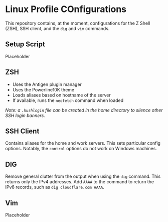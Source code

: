 # Linux Profile COnfigurations

This repository contains, at the moment, configurations for the Z Shell (ZSH), SSH client, and the `dig` and `vim` commands.

## Setup Script

Placeholder

## ZSH

- Uses the Antigen plugin manager
- Uses the Powerline10K theme
- Loads aliases based on hostname of the server
- If available, runs the `neofetch` command when loaded

*Note:  a `.hushlogin` file can be created in the home directory to silence other SSH login banners.*

## SSH Client

Contains aliases for the home and work servers. This sets particular config options. Notably, the `control` options do not work on Windows machines.

## DIG

Remove general clutter from the output when using the `dig` command. This returns only the IPv4 addresses. Add `AAAA` to the command to return the IPv6 records, such as `dig cloudflare.com AAAA`.

## Vim

Placeholder
